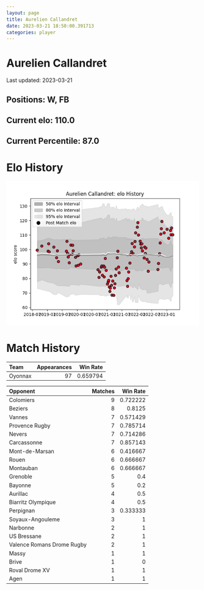 ```yaml
---  
layout: page  
title: Aurelien Callandret  
date: 2023-03-21 18:50:00.391713  
categories: player  
---
```

# Aurelien Callandret


Last updated: 2023-03-21
## Positions: W, FB

## Current elo: 110.0

## Current Percentile: 87.0

# Elo History


![elo history](history_AurelienCallandret.png)
# Match History


| Team    |   Appearances |   Win Rate |
|:--------|--------------:|-----------:|
| Oyonnax |            97 |   0.659794 |

| Opponent                   |   Matches |   Win Rate |
|:---------------------------|----------:|-----------:|
| Colomiers                  |         9 |   0.722222 |
| Beziers                    |         8 |   0.8125   |
| Vannes                     |         7 |   0.571429 |
| Provence Rugby             |         7 |   0.785714 |
| Nevers                     |         7 |   0.714286 |
| Carcassonne                |         7 |   0.857143 |
| Mont-de-Marsan             |         6 |   0.416667 |
| Rouen                      |         6 |   0.666667 |
| Montauban                  |         6 |   0.666667 |
| Grenoble                   |         5 |   0.4      |
| Bayonne                    |         5 |   0.2      |
| Aurillac                   |         4 |   0.5      |
| Biarritz Olympique         |         4 |   0.5      |
| Perpignan                  |         3 |   0.333333 |
| Soyaux-Angouleme           |         3 |   1        |
| Narbonne                   |         2 |   1        |
| US Bressane                |         2 |   1        |
| Valence Romans Drome Rugby |         2 |   1        |
| Massy                      |         1 |   1        |
| Brive                      |         1 |   0        |
| Roval Drome XV             |         1 |   1        |
| Agen                       |         1 |   1        |